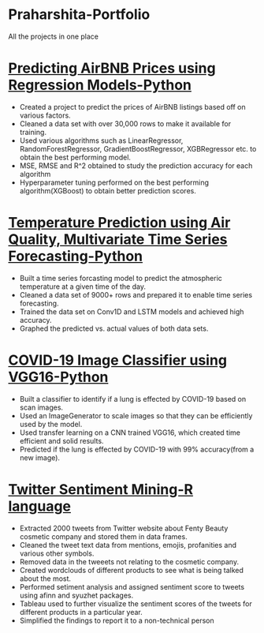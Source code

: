 # Praharshita-Portfolio
All the projects in one place

# [Predicting AirBNB Prices using Regression Models-Python](https://github.com/pk2971/AirBNB-pricing-prediction-analysis/blob/main/AirBNB_pricing_prediction_analysis_Praharshita_Kaithepalli.ipynb)

- Created a project to predict the prices of AirBNB listings based off on various factors.
- Cleaned a data set with over 30,000 rows to make it available for training.
- Used various algorithms such as LinearRegressor, RandomForestRegressor, GradientBoostRegressor, XGBRegressor etc. to obtain the best performing model.
- MSE, RMSE and R^2 obtained to study the prediction accuracy for each algorithm
- Hyperparameter tuning performed on the best performing algorithm(XGBoost) to obtain better prediction scores.

# [Temperature Prediction using Air Quality, Multivariate Time Series Forecasting-Python](https://github.com/pk2971/Air-Quality-vs-Temperature-time-series)

- Built a time series forcasting model to predict the atmospheric temperature at a given time of the day.
- Cleaned a data set of 9000+ rows and prepared it to enable time series forecasting.
- Trained the data set on Conv1D and LSTM models and achieved high accuracy.
- Graphed the predicted vs. actual values of both data sets.

# [COVID-19 Image Classifier using VGG16-Python](https://github.com/pk2971/COVID-19-Image-Classification)

- Built a classifier to identify if a lung is effected by COVID-19 based on scan images.
- Used an ImageGenerator to scale images so that they can be efficiently used by the model.
- Used transfer learning on a CNN trained VGG16, which created time efficient and solid results.
- Predicted if the lung is effected by COVID-19 with 99% accuracy(from a new image).


# [Twitter Sentiment Mining-R language](https://github.com/pk2971/Twitter-setiment-mining)
- Extracted 2000 tweets from Twitter website about Fenty Beauty cosmetic company and stored them in data frames.
- Cleaned the tweet text data from mentions, emojis, profanities and various other symbols.
- Removed data in the tweeets not relating to the cosmetic company.
- Created wordclouds of different products to see what is being talked about the most.
- Performed setiment analysis and assigned sentiment score to tweets using afinn and syuzhet packages.
- Tableau used to further visualize the sentiment scores of the tweets for different products in a particular year.
- Simplified the findings to report it to a non-technical person

